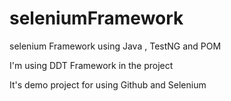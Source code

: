 # seleniumFramework
selenium Framework using Java , TestNG and POM

I'm using DDT Framework in the project

It's demo project for using Github and Selenium
